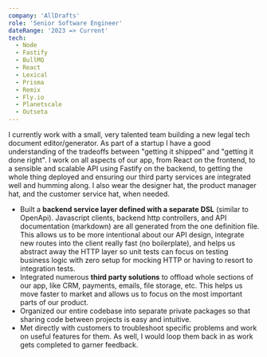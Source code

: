```yaml
---
company: 'AllDrafts'
role: 'Senior Software Engineer'
dateRange: '2023 => Current'
tech:
  - Node
  - Fastify
  - BullMQ
  - React
  - Lexical
  - Prisma
  - Remix
  - Fly.io
  - Planetscale
  - Outseta
---
```


I currently work with a small, very talented team building a new legal tech document editor/generator. As part of a startup I have a good understanding of the tradeoffs between "getting it shipped" and "getting it done right". I work on all aspects of our app, from React on the frontend, to a sensible and scalable API using Fastify on the backend, to getting the whole thing deployed and ensuring our third party services are integrated well and humming along. I also wear the designer hat, the product manager hat, and the customer service hat, when needed.

- Built a **backend service layer defined with a separate DSL** (similar to OpenApi). Javascript clients, backend http controllers, and API documentation (markdown) are all generated from the one definition file. This allows us to be more intentional about our API design, integrate new routes into the client really fast (no boilerplate), and helps us abstract away the HTTP layer so unit tests can focus on testing business logic with zero setup for mocking HTTP or having to resort to integration tests.
- Integrated numerous **third party solutions** to offload whole sections of our app, like CRM, payments, emails, file storage, etc. This helps us move faster to market and allows us to focus on the most important parts of our product.
- Organized our entire codebase into separate private packages so that sharing code between projects is easy and intuitive.
- Met directly with customers to troubleshoot specific problems and work on useful features for them. As well, I would loop them back in as work gets completed to garner feedback.
